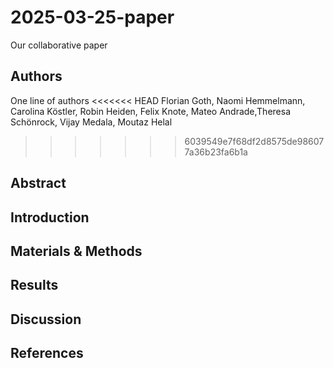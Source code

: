 # 2025-03-25-paper
Our collaborative paper

## Authors

One line of authors
<<<<<<< HEAD
Florian Goth, Naomi Hemmelmann, Carolina Köstler, Robin Heiden, Felix Knote, Mateo Andrade,Theresa Schönrock, Vijay Medala, Moutaz Helal

>>>>>>> 6039549e7f68df2d8575de986077a36b23fa6b1a

## Abstract

## Introduction

## Materials & Methods

## Results

## Discussion

## References


